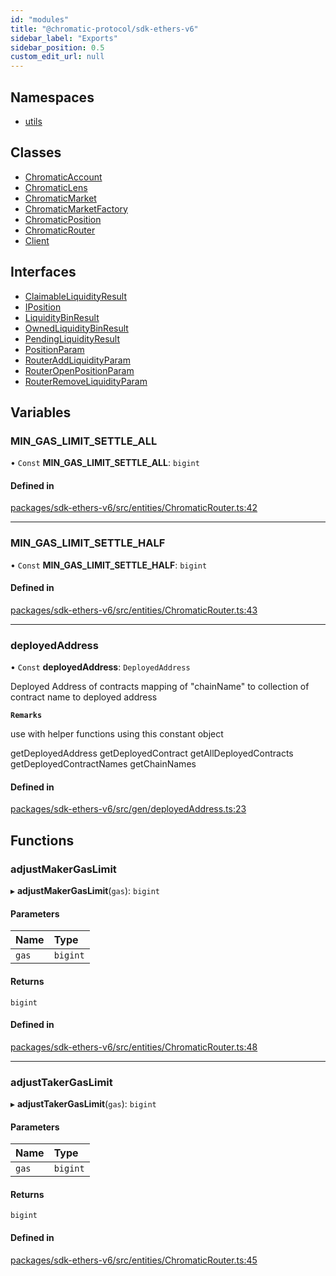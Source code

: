 ```yaml
---
id: "modules"
title: "@chromatic-protocol/sdk-ethers-v6"
sidebar_label: "Exports"
sidebar_position: 0.5
custom_edit_url: null
---
```


## Namespaces

- [utils](namespaces/utils.md)

## Classes

- [ChromaticAccount](classes/ChromaticAccount.md)
- [ChromaticLens](classes/ChromaticLens.md)
- [ChromaticMarket](classes/ChromaticMarket.md)
- [ChromaticMarketFactory](classes/ChromaticMarketFactory.md)
- [ChromaticPosition](classes/ChromaticPosition.md)
- [ChromaticRouter](classes/ChromaticRouter.md)
- [Client](classes/Client.md)

## Interfaces

- [ClaimableLiquidityResult](interfaces/ClaimableLiquidityResult.md)
- [IPosition](interfaces/IPosition.md)
- [LiquidityBinResult](interfaces/LiquidityBinResult.md)
- [OwnedLiquidityBinResult](interfaces/OwnedLiquidityBinResult.md)
- [PendingLiquidityResult](interfaces/PendingLiquidityResult.md)
- [PositionParam](interfaces/PositionParam.md)
- [RouterAddLiquidityParam](interfaces/RouterAddLiquidityParam.md)
- [RouterOpenPositionParam](interfaces/RouterOpenPositionParam.md)
- [RouterRemoveLiquidityParam](interfaces/RouterRemoveLiquidityParam.md)

## Variables

### MIN\_GAS\_LIMIT\_SETTLE\_ALL

• `Const` **MIN\_GAS\_LIMIT\_SETTLE\_ALL**: `bigint`

#### Defined in

[packages/sdk-ethers-v6/src/entities/ChromaticRouter.ts:42](https://github.com/chromatic-protocol/sdk/blob/5882a5a/packages/sdk-ethers-v6/src/entities/ChromaticRouter.ts#L42)

___

### MIN\_GAS\_LIMIT\_SETTLE\_HALF

• `Const` **MIN\_GAS\_LIMIT\_SETTLE\_HALF**: `bigint`

#### Defined in

[packages/sdk-ethers-v6/src/entities/ChromaticRouter.ts:43](https://github.com/chromatic-protocol/sdk/blob/5882a5a/packages/sdk-ethers-v6/src/entities/ChromaticRouter.ts#L43)

___

### deployedAddress

• `Const` **deployedAddress**: `DeployedAddress`

Deployed Address of contracts
mapping of "chainName" to collection of contract name to deployed address

**`Remarks`**

use with helper functions using this constant object

getDeployedAddress
getDeployedContract
getAllDeployedContracts
getDeployedContractNames
getChainNames

#### Defined in

[packages/sdk-ethers-v6/src/gen/deployedAddress.ts:23](https://github.com/chromatic-protocol/sdk/blob/5882a5a/packages/sdk-ethers-v6/src/gen/deployedAddress.ts#L23)

## Functions

### adjustMakerGasLimit

▸ **adjustMakerGasLimit**(`gas`): `bigint`

#### Parameters

| Name | Type |
| :------ | :------ |
| `gas` | `bigint` |

#### Returns

`bigint`

#### Defined in

[packages/sdk-ethers-v6/src/entities/ChromaticRouter.ts:48](https://github.com/chromatic-protocol/sdk/blob/5882a5a/packages/sdk-ethers-v6/src/entities/ChromaticRouter.ts#L48)

___

### adjustTakerGasLimit

▸ **adjustTakerGasLimit**(`gas`): `bigint`

#### Parameters

| Name | Type |
| :------ | :------ |
| `gas` | `bigint` |

#### Returns

`bigint`

#### Defined in

[packages/sdk-ethers-v6/src/entities/ChromaticRouter.ts:45](https://github.com/chromatic-protocol/sdk/blob/5882a5a/packages/sdk-ethers-v6/src/entities/ChromaticRouter.ts#L45)
